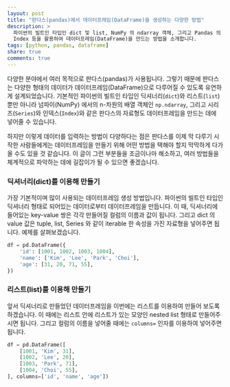 ```yaml
---
layout: post
title: "판다스(pandas)에서 데이터프레임(DataFrame)을 생성하는 다양한 방법"
description: >
  파이썬의 빌트인 타입인 dict 및 list, NumPy 의 ndarray 객체, 그리고 Pandas 의 Series 및
  Index 등을 활용하여 데이터프레임(DataFrame)을 만드는 방법을 소개합니다.
tags: [python, pandas, dataframe]
share: true
comments: true
---
```


다양한 분야에서 여러 목적으로 판다스(pandas)가 사용됩니다. 그렇기 때문에 판다스는 다양한 형태의
데이터가 데이터프레임(DataFrame)으로 다루어질 수 있도록 유연하게 설계되었습니다. 기본적인 파이썬의
빌트인 타입인 딕셔너리(`dict`)와 리스트(`list`) 뿐만 아니라 넘파이(NumPy) 에서의 n-차원의 배열
객체인 `np.ndarray`, 그리고 시리즈(`Series`)와 인덱스(`Index`)와 같은 판다스의 자료형도
데이터프레임을 만드는 데에 넣어줄 수 있습니다.

하지만 이렇게 데이터를 입력하는 방법이 다양하다는 점은 판다스를 이제 막 다루기 시작한 사람들에게는
데이터프레임을 만들기 위해 어떤 방법을 택해야 할지 막막하게 다가올 수도 있을 것 같습니다. 이 글이 그런
부분들을 조금이나마 해소하고, 여러 방법들을 체계적으로 파악하는 데에 길잡이가 될 수 있으면 좋겠습니다.


### 딕셔너리(dict)를 이용해 만들기

가장 기본적이며 많이 사용되는 데이터프레임 생성 방법입니다. 파이썬의 빌트인 타입인 딕셔너리 형태로
되어있는 데이터로부터 데이터프레임을 만듭니다. 이 때, 딕셔너리에 들어있는 key-value 쌍은 각각 만들어질
컬럼의 이름과 값이 됩니다. 그리고 dict 의 value 값은 tuple, list, Series 와 같이 iterable
한 속성을 가진 자료형을 넣어주면 됩니다. 예제를 살펴보겠습니다.

```python
df = pd.DataFrame({
    'id': [1001, 1002, 1003, 1004],
    'name': ['Kim', 'Lee', 'Park', 'Choi'],
    'age': [31, 20, 71, 55],
})
```


### 리스트(list)를 이용해 만들기

앞서 딕셔너리로 만들었던 데이터프레임을 이번에는 리스트를 이용하여 만들어 보도록 하겠습니다. 이 때에는
리스트 안에 리스트가 있는 모양인 nested list 형태로 만들어주시면 됩니다. 그리고 컬럼의 이름을 넣어줄
때에는 `columns=` 인자를 이용하여 넣어주면 됩니다.

```python
df = pd.DataFrame([
    [1001, 'Kim', 31],
    [1002, 'Lee', 20],
    [1003, 'Park', 71],
    [1004, 'Choi', 55],
], columns=['id', 'name', 'age'])
```